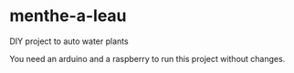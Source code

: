 # menthe-a-leau
DIY project to auto water plants

You need an arduino and a raspberry to run this project without changes.
